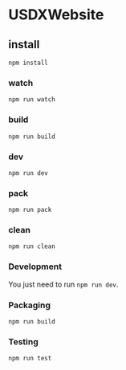 # USDXWebsite

## install 	
`npm install` 	
 
### watch 	
`npm run watch` 
### build 	
`npm run build` 
### dev 
`npm run dev`   
### pack    
`npm run pack`   
### clean   
`npm run clean` 

### Development
You just need to run `npm run dev`.     

### Packaging 
`npm run build`     

### Testing 
`npm run test`  
